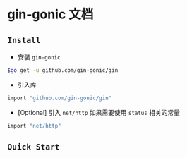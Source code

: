 # gin-gonic 文档

## `Install`

* 安装 `gin-gonic`
  
```bash
$go get -u github.com/gin-gonic/gin
```

* 引入库

```bash
import "github.com/gin-gonic/gin"
```

* [Optional] 引入 `net/http`
如果需要使用 `status` 相关的常量

```bash
import "net/http"
```

## `Quick Start`